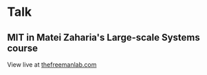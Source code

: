 # Talk

## MIT in Matei Zaharia's Large-scale Systems course

View live at [thefreemanlab.com](http://thefreemanlab.com/talk-mit-fall-2015)
